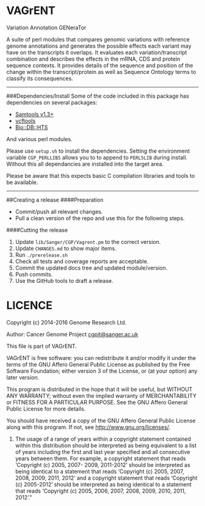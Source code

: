 VAGrENT
======

Variation Annotation GENeraTor

A suite of perl modules that compares genomic variations with reference genome annotations
and generates the possible effects each variant may have on the transcripts it overlaps. It evaluates
each variation/transcript combination and describes the effects in the mRNA, CDS and protein sequence
contexts. It provides details of the sequence and position of the change within the transcript/protein
as well as Sequence Ontology terms to classify its consequences.

---

###Dependencies/Install
Some of the code included in this package has dependencies on several packages:

 * [Samtools v1.3+](https://github.com/samtools/samtools)
 * [vcftools](https://vcftools.github.io/)
 * [Bio::DB::HTS](http://search.cpan.org/~rishidev/Bio-DB-HTS/)

And various perl modules.

Please use `setup.sh` to install the dependencies.  Setting the environment variable `CGP_PERLLIBS` allows you to to append to `PERL5LIB` during install.  Without this all dependancies are installed into the target area.

Please be aware that this expects basic C compilation libraries and tools to be available.

---

##Creating a release
####Preparation
* Commit/push all relevant changes.
* Pull a clean version of the repo and use this for the following steps.

####Cutting the release
1. Update `lib/Sanger/CGP/Vagrent.pm` to the correct version.
2. Update `CHANGES.md` to show major items.
3. Run `./prerelease.sh`
4. Check all tests and coverage reports are acceptable.
5. Commit the updated docs tree and updated module/version.
6. Push commits.
7. Use the GitHub tools to draft a release.

LICENCE
=======

Copyright (c) 2014-2016 Genome Research Ltd.

Author: Cancer Genome Project <cgpit@sanger.ac.uk>

This file is part of VAGrENT.

VAGrENT is free software: you can redistribute it and/or modify it under
the terms of the GNU Affero General Public License as published by the Free
Software Foundation; either version 3 of the License, or (at your option) any
later version.

This program is distributed in the hope that it will be useful, but WITHOUT
ANY WARRANTY; without even the implied warranty of MERCHANTABILITY or FITNESS
FOR A PARTICULAR PURPOSE. See the GNU Affero General Public License for more
details.

You should have received a copy of the GNU Affero General Public License
along with this program. If not, see <http://www.gnu.org/licenses/>.

1. The usage of a range of years within a copyright statement contained within
this distribution should be interpreted as being equivalent to a list of years
including the first and last year specified and all consecutive years between
them. For example, a copyright statement that reads ‘Copyright (c) 2005, 2007-
2009, 2011-2012’ should be interpreted as being identical to a statement that
reads ‘Copyright (c) 2005, 2007, 2008, 2009, 2011, 2012’ and a copyright
statement that reads ‘Copyright (c) 2005-2012’ should be interpreted as being
identical to a statement that reads ‘Copyright (c) 2005, 2006, 2007, 2008,
2009, 2010, 2011, 2012’."